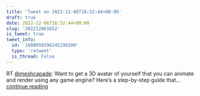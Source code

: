```yaml
---
title: 'Tweet on 2022-12-06T16:52:44+00:00'
draft: true
date: 2022-12-06T16:52:44+00:00
slug: '202212061652'
is_tweet: true
tweet_info:
  id: '1600050596245299200'
  type: 'retweet'
  is_thread: False
---
```




RT [@meshcapade](https://x.com/meshcapade): Want to get a 3D avatar of yourself that you can animate and render using any game engine? Here’s a step-by-step guide that… [continue reading](https://x.com/sytelus/status/1600050596245299200)
